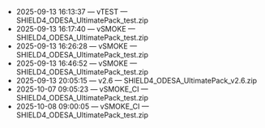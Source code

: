 * 2025-09-13 16:13:37 — vTEST — SHIELD4_ODESA_UltimatePack_test.zip
* 2025-09-13 16:17:40 — vSMOKE — SHIELD4_ODESA_UltimatePack_test.zip
* 2025-09-13 16:26:28 — vSMOKE — SHIELD4_ODESA_UltimatePack_test.zip
* 2025-09-13 16:46:52 — vSMOKE — SHIELD4_ODESA_UltimatePack_test.zip
* 2025-09-13 20:05:15 — v2.6 — SHIELD4_ODESA_UltimatePack_v2.6.zip
* 2025-10-07 09:05:23 — vSMOKE_CI — SHIELD4_ODESA_UltimatePack_test.zip
* 2025-10-08 09:00:05 — vSMOKE_CI — SHIELD4_ODESA_UltimatePack_test.zip
